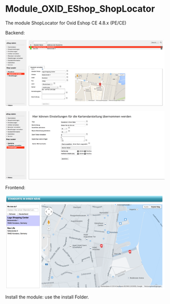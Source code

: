 Module_OXID_EShop_ShopLocator 
=============================


The module ShopLocator for Oxid Eshop CE 4.8.x (PE/CE)

Backend:

![ScreenShot](https://raw.githubusercontent.com/philhecht/Module_OXID_EShop_ShopLocator/master/screenshots/backend1.png)

![ScreenShot1](https://raw.githubusercontent.com/philhecht/Module_OXID_EShop_ShopLocator/master/screenshots/backend2.png)

Frontend:

![ScreenShot2](https://raw.githubusercontent.com/philhecht/Module_OXID_EShop_ShopLocator/master/screenshots/frontend.png)


Install the module: use the install Folder.